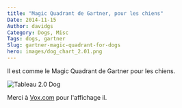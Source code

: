 ```yaml
---
title: "Magic Quadrant de Gartner, pour les chiens"
Date: 2014-11-15
Author: davidgs
Category: Dogs, Misc
Tags: dogs, gartner
Slug: gartner-magic-quadrant-for-dogs
hero: images/dog_chart_2.01.png
---
```


Il est comme le Magic Quadrant de Gartner pour les chiens.

![Tableau 2.0 Dog](/posts/category/dogs/images/dog_chart_2.01.png "dog_chart_2.0.png")

Merci à [Vox.com](http://www.vox.com/xpress/2014/11/14/7220303/dog-breeds-ranked?utm_campaign=vox&utm_content=article-share-top&utm_medium=social&utm_source=facebook) pour l'affichage il.
